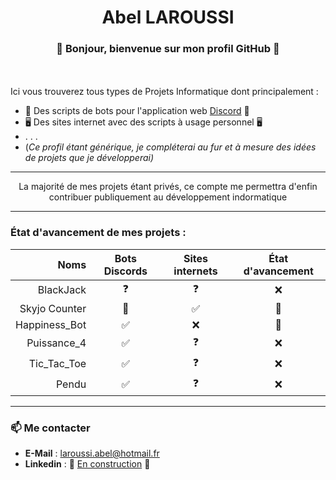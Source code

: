 # <div align=center>Abel LAROUSSI</div>
### <div align=center> 👋 Bonjour, bienvenue sur mon profil GitHub :wave: </dv>
<br><br>
Ici vous trouverez tous types de Projets Informatique dont principalement :
* 🤖 Des scripts de bots pour l'application web [Discord](https://www.discord.com) 🤖
* 🖥️ Des sites internet avec des scripts à usage personnel 🖥️
* . . .
* \(*Ce profil étant générique, je compléterai au fur et à mesure des idées de projets que je développerai)*

---

<div align=center>La majorité de mes projets étant privés, ce compte me permettra d'enfin contribuer publiquement au développement indormatique</div>
  
---

### État d'avancement de mes projets :

|     Noms      |    Bots Discords   |  Sites internets  |  État d'avancement  |
| ------------: | :----------------: | :---------------: | :-----------------: |
| BlackJack     | ❓                  | ❓                | :x:
| Skyjo Counter | 🚫                 | ✅               | 🚧
| Happiness_Bot | ✅                 | :x:              | 🚧
| Puissance_4   | ✅                | ❓                | :x:
| Tic_Tac_Toe   | ✅                | ❓                | :x:
| Pendu         | ✅                | ❓                | :x:

---

### 📫 Me contacter

- **E-Mail** : <a href="mailto:laroussi.abel@hotmail.fr" target="_blank">laroussi.abel@hotmail.fr
- **Linkedin** : 🚧 <a href="https://www.linkedin.com/in/abelaroussi/?locale=fr_FR" target="_blank">En construction</a> 🚧
